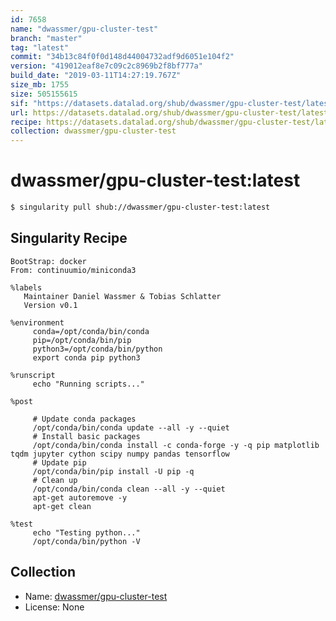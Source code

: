 ```yaml
---
id: 7658
name: "dwassmer/gpu-cluster-test"
branch: "master"
tag: "latest"
commit: "34b13c84f0f0d148d44004732adf9d6051e104f2"
version: "419012eaf8e7c09c2c8969b2f8bf777a"
build_date: "2019-03-11T14:27:19.767Z"
size_mb: 1755
size: 505155615
sif: "https://datasets.datalad.org/shub/dwassmer/gpu-cluster-test/latest/2019-03-11-34b13c84-419012ea/419012eaf8e7c09c2c8969b2f8bf777a.simg"
url: https://datasets.datalad.org/shub/dwassmer/gpu-cluster-test/latest/2019-03-11-34b13c84-419012ea/
recipe: https://datasets.datalad.org/shub/dwassmer/gpu-cluster-test/latest/2019-03-11-34b13c84-419012ea/Singularity
collection: dwassmer/gpu-cluster-test
---
```


# dwassmer/gpu-cluster-test:latest

```bash
$ singularity pull shub://dwassmer/gpu-cluster-test:latest
```

## Singularity Recipe

```singularity
BootStrap: docker
From: continuumio/miniconda3

%labels
   Maintainer Daniel Wassmer & Tobias Schlatter
   Version v0.1
   
%environment
     conda=/opt/conda/bin/conda
     pip=/opt/conda/bin/pip
     python3=/opt/conda/bin/python
     export conda pip python3
     
%runscript
     echo "Running scripts..."

%post
     
     # Update conda packages
     /opt/conda/bin/conda update --all -y --quiet
     # Install basic packages
     /opt/conda/bin/conda install -c conda-forge -y -q pip matplotlib tqdm jupyter cython scipy numpy pandas tensorflow
     # Update pip
     /opt/conda/bin/pip install -U pip -q
     # Clean up
     /opt/conda/bin/conda clean --all -y --quiet
     apt-get autoremove -y
     apt-get clean

%test  
     echo "Testing python..."
     /opt/conda/bin/python -V
```

## Collection

 - Name: [dwassmer/gpu-cluster-test](https://github.com/dwassmer/gpu-cluster-test)
 - License: None

